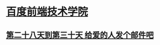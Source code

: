# [百度前端技术学院](http://ife.baidu.com/college/detail/id/5)
## [第二十八天到第三十天 给爱的人发个邮件吧](http://ife.baidu.com/course/detail/id/52)
